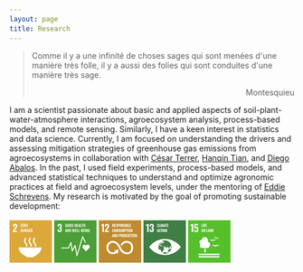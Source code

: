 ```yaml
---
layout: page
title: Research
---
```

> Comme il y a une infinité de choses sages qui sont menées d'une manière très folle, il y a aussi des folies qui sont conduites d'une manière très sage.
> <div style="text-align: right"> Montesquieu </div>

I am a scientist passionate about basic and applied aspects of soil-plant-water-atmosphere interactions, agroecosystem analysis, process-based models, and remote sensing. Similarly, I have a keen interest in statistics and data science. Currently, I am focused on understanding the drivers and assessing mitigation strategies of greenhouse gas emissions from agroecosystems in collaboration with [César Terrer](https://cee.mit.edu/people_individual/cesar-terrer/), [Hanqin Tian](https://www.bc.edu/bc-web/schools/morrissey/departments/eesc/people/faculty-directory/hanqin-tian.html), and [Diego Abalos](https://pure.au.dk/portal/en/persons/diego-abalos-rodriguez(559d7c79-b225-4977-9a4d-0ecf7b496f4f).html).
In the past, I used field experiments, process-based models, and advanced statistical techniques to understand and optimize agronomic practices at field and agroecosystem levels, under the mentoring of [Eddie Schrevens](https://www.kuleuven.be/wieiswie/en/person/00009933). My research is motivated by the goal of promoting sustainable development: <br><br/>[![](https://raw.githubusercontent.com/diegogradosb/diegogradosb.github.io/master/img/sdg_un/sdg_un_02.png)](https://sdgs.un.org/goals/goal2) [![](https://raw.githubusercontent.com/diegogradosb/diegogradosb.github.io/master/img/sdg_un/sdg_un_03.png)](https://sdgs.un.org/goals/goal3) [![](https://raw.githubusercontent.com/diegogradosb/diegogradosb.github.io/master/img/sdg_un/sdg_un_12.png)](https://sdgs.un.org/goals/goal12) [![](https://raw.githubusercontent.com/diegogradosb/diegogradosb.github.io/master/img/sdg_un/sdg_un_13.png)](https://sdgs.un.org/goals/goal13) [![](https://raw.githubusercontent.com/diegogradosb/diegogradosb.github.io/master/img/sdg_un/sdg_un_15.png)](https://sdgs.un.org/goals/goal15)
